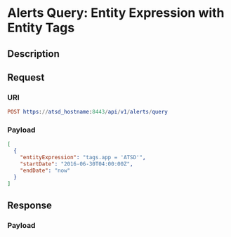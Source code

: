 # Alerts Query: Entity Expression with Entity Tags

## Description

## Request

### URI

```elm
POST https://atsd_hostname:8443/api/v1/alerts/query
```

### Payload

```json
[
  {
    "entityExpression": "tags.app = 'ATSD'",
    "startDate": "2016-06-30T04:00:00Z",
    "endDate": "now"
  }
]
```

## Response

### Payload